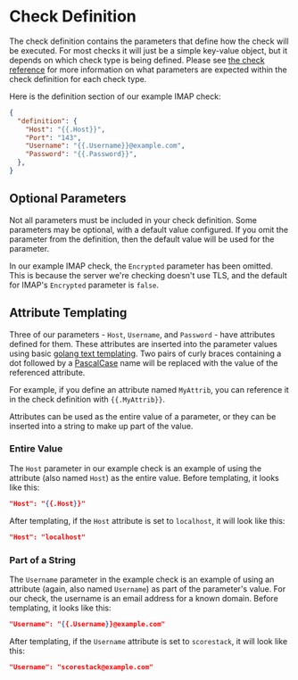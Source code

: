 Check Definition
================

The check definition contains the parameters that define how the check will be executed. For most checks it will just be a simple key-value object, but it depends on which check type is being defined. Please see [the check reference](./reference.md) for more information on what parameters are expected within the check definition for each check type.

Here is the definition section of our example IMAP check:

```json
{
  "definition": {
    "Host": "{{.Host}}",
    "Port": "143",
    "Username": "{{.Username}}@example.com",
    "Password": "{{.Password}}",
  },
}
```

Optional Parameters
-------------------

Not all parameters must be included in your check definition. Some parameters may be optional, with a default value configured. If you omit the parameter from the definition, then the default value will be used for the parameter.

In our example IMAP check, the `Encrypted` parameter has been omitted. This is because the server we're checking doesn't use TLS, and the default for IMAP's `Encrypted` parameter is `false`.

Attribute Templating
--------------------

Three of our parameters - `Host`, `Username`, and `Password` - have attributes defined for them. These attributes are inserted into the parameter values using basic [golang text templating](https://golang.org/pkg/text/template/). Two pairs of curly braces containing a dot followed by a [PascalCase](https://techterms.com/definition/pascalcase) name will be replaced with the value of the referenced attribute.

For example, if you define an attribute named `MyAttrib`, you can reference it in the check definition with `{{.MyAttrib}}`.

Attributes can be used as the entire value of a parameter, or they can be inserted into a string to make up part of the value.

### Entire Value

The `Host` parameter in our example check is an example of using the attribute (also named `Host`) as the entire value. Before templating, it looks like this:

```json
"Host": "{{.Host}}"
```

After templating, if the `Host` attribute is set to `localhost`, it will look like this:

```json
"Host": "localhost"
```

### Part of a String

The `Username` parameter in the example check is an example of using an attribute (again, also named `Username`) as part of the parameter's value. For our check, the username is an email address for a known domain. Before templating, it looks like this:

```json
"Username": "{{.Username}}@example.com"
```

After templating, if the `Username` attribute is set to `scorestack`, it will look like this:

```json
"Username": "scorestack@example.com"
```